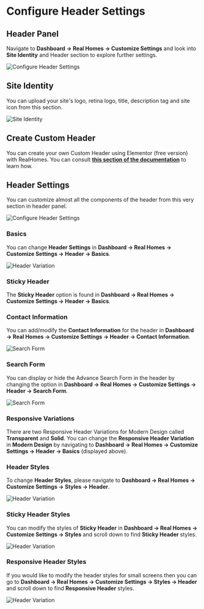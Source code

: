 # Configure Header Settings

## **Header Panel**

Navigate to **Dashboard → Real Homes → Customize Settings** and look into **Site Identity** and Header section to explore further settings.

![Configure Header Settings](images/home-setup/header_settings.png)

## **Site Identity**

You can upload your site's logo, retina logo, title, description tag and site icon from this section.

![Site Identity](images/home-setup/site-identity.png)

## Create Custom Header

You can create your own Custom Header using Elementor (free version) with RealHomes. You can consult <strong><a href="https://realhomes.io/documentation/custom-header-footer-elementor/">this section of the documentation</a></strong> to learn how.

## **Header Settings**

You can customize almost all the components of the header from this very section in header panel.

![Configure Header Settings](images/header/header_modern.png)

### **Basics**

You can change **Header Settings** in **Dashboard → Real Homes → Customize Settings → Header → Basics**.

![Header Variation](images/header/header-settings-basics.png)

### **Sticky Header**

The **Sticky Header** option is found in **Dashboard → Real Homes → Customize Settings → Header → Basics**.

### **Contact Information**

You can add/modify the **Contact Information** for the header in **Dashboard → Real Homes → Customize Settings → Header → Contact Information**.

![Search Form](images/header/header_contact_information.png)

### **Search Form**

You can display or hide the Advance Search Form in the header by changing the option in **Dashboard → Real Homes → Customize Settings → Header → Search Form**.

![Search Form](images/header/header_search_form_customizer.gif)

### **Responsive Variations**

There are two Responsive Header Variations for Modern Design called **Transparent** and **Solid**. You can change the **Responsive Header Variation** in **Modern Design** by navigating to **Dashboard → Real Homes → Customize Settings → Header → Basics** (displayed above).

### **Header Styles**

To change **Header Styles**, please navigate to **Dashboard → Real Homes → Customize Settings → Styles → Header**.

![Header Variation](images/header/header_styles_modern.png)

### **Sticky Header Styles**

You can modify the styles of **Sticky Header** in **Dashboard → Real Homes → Customize Settings → Styles** and scroll down to find **Sticky Header** styles.

![Header Variation](images/home-setup/header_sticky_styles_modern.gif)

### **Responsive Header Styles**

If you would like to modify the header styles for small screens then you can go to **Dashboard → Real Homes → Customize Settings → Styles → Header** and scroll down to find **Responsive Header** styles.

![Header Variation](images/header/header_responsive_styles_modern.png)